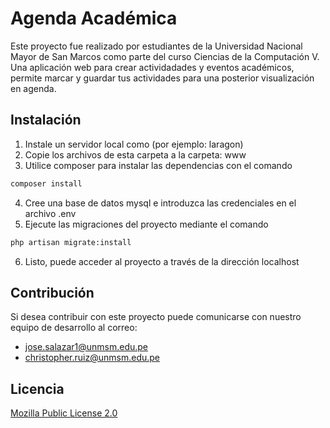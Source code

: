 # Agenda Académica

Este proyecto fue realizado por estudiantes de la Universidad Nacional Mayor de San Marcos como parte del curso Ciencias de la Computación V.  
Una aplicación web para crear actividadades y eventos académicos, permite marcar y guardar tus actividades
para una posterior visualización en agenda.

## Instalación

1. Instale un servidor local como (por ejemplo: laragon)
2. Copie los archivos de esta carpeta a la carpeta: www
3. Utilice composer para instalar las dependencias con el comando

```bash
composer install
```
4. Cree una base de datos mysql e introduzca las credenciales en el archivo .env
5. Ejecute las migraciones del proyecto mediante el comando
```bash
php artisan migrate:install
```
6. Listo, puede acceder al proyecto a través de la dirección localhost


## Contribución
Si desea contribuir con este proyecto puede comunicarse con nuestro equipo de desarrollo al correo:  

- jose.salazar1@unmsm.edu.pe
- christopher.ruiz@unmsm.edu.pe

## Licencia
[Mozilla Public License 2.0](https://choosealicense.com/licenses/mpl-2.0/)

